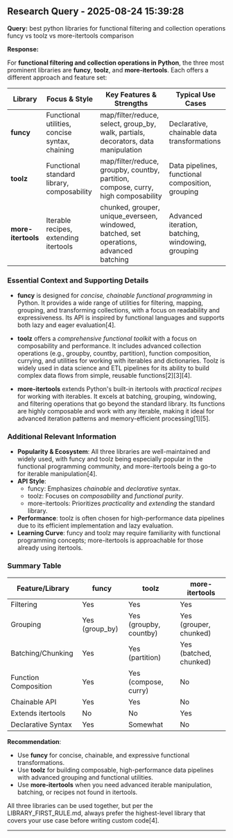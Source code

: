 
## Research Query - 2025-08-24 15:39:28

**Query:** best python libraries for functional filtering and collection operations funcy vs toolz vs more-itertools comparison

**Response:**

For **functional filtering and collection operations in Python**, the three most prominent libraries are **funcy**, **toolz**, and **more-itertools**. Each offers a different approach and feature set:

| Library           | Focus & Style                                      | Key Features & Strengths                                                                 | Typical Use Cases                                  |
|-------------------|----------------------------------------------------|------------------------------------------------------------------------------------------|----------------------------------------------------|
| **funcy**         | Functional utilities, concise syntax, chaining     | map/filter/reduce, select, group_by, walk, partials, decorators, data manipulation       | Declarative, chainable data transformations        |
| **toolz**         | Functional standard library, composability         | map/filter/reduce, groupby, countby, partition, compose, curry, high composability       | Data pipelines, functional composition, grouping   |
| **more-itertools**| Iterable recipes, extending itertools              | chunked, grouper, unique_everseen, windowed, batched, set operations, advanced batching  | Advanced iteration, batching, windowing, grouping  |

### Essential Context and Supporting Details

- **funcy** is designed for *concise, chainable functional programming* in Python. It provides a wide range of utilities for filtering, mapping, grouping, and transforming collections, with a focus on readability and expressiveness. Its API is inspired by functional languages and supports both lazy and eager evaluation[4].

- **toolz** offers a *comprehensive functional toolkit* with a focus on composability and performance. It includes advanced collection operations (e.g., groupby, countby, partition), function composition, currying, and utilities for working with iterables and dictionaries. Toolz is widely used in data science and ETL pipelines for its ability to build complex data flows from simple, reusable functions[2][3][4].

- **more-itertools** extends Python's built-in itertools with *practical recipes* for working with iterables. It excels at batching, grouping, windowing, and filtering operations that go beyond the standard library. Its functions are highly composable and work with any iterable, making it ideal for advanced iteration patterns and memory-efficient processing[1][5].

### Additional Relevant Information

- **Popularity & Ecosystem**: All three libraries are well-maintained and widely used, with funcy and toolz being especially popular in the functional programming community, and more-itertools being a go-to for iterable manipulation[4].
- **API Style**:
  - funcy: Emphasizes *chainable* and *declarative* syntax.
  - toolz: Focuses on *composability* and *functional purity*.
  - more-itertools: Prioritizes *practicality* and *extending* the standard library.
- **Performance**: toolz is often chosen for high-performance data pipelines due to its efficient implementation and lazy evaluation.
- **Learning Curve**: funcy and toolz may require familiarity with functional programming concepts; more-itertools is approachable for those already using itertools.

### Summary Table

| Feature/Library      | funcy                | toolz                | more-itertools         |
|----------------------|----------------------|----------------------|------------------------|
| Filtering            | Yes                  | Yes                  | Yes                    |
| Grouping             | Yes (group_by)       | Yes (groupby, countby)| Yes (grouper, chunked) |
| Batching/Chunking    | Yes                  | Yes (partition)      | Yes (batched, chunked) |
| Function Composition | Yes                  | Yes (compose, curry) | No                     |
| Chainable API        | Yes                  | Yes                  | No                     |
| Extends itertools    | No                   | No                   | Yes                    |
| Declarative Syntax   | Yes                  | Somewhat             | No                     |

**Recommendation**:  
- Use **funcy** for concise, chainable, and expressive functional transformations.
- Use **toolz** for building composable, high-performance data pipelines with advanced grouping and functional utilities.
- Use **more-itertools** when you need advanced iterable manipulation, batching, or recipes not found in itertools.

All three libraries can be used together, but per the LIBRARY_FIRST_RULE.md, always prefer the highest-level library that covers your use case before writing custom code[4].

---
